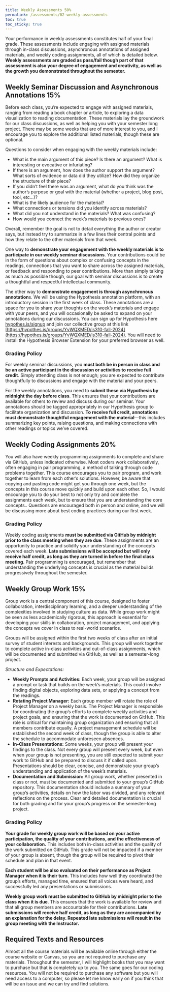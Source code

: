 ```yaml
---
title: Weekly Assessments 50%
permalink: /assessments/02-weekly-assessments
toc: true
toc_sticky: true
---
```



Your performance in weekly assessments constitutes half of your final grade. These assessments include engaging with assigned materials through in-class discussions, asynchronous annotations of assigned materials, and weekly coding assignments, all of which is detailed below. **Weekly assessments are graded as pass/fail though part of that assessment is also your degree of engagement and creativity, as well as the growth you demonstrated throughout the semester.**

## Weekly Seminar Discussion and Asynchronous Annotations 15%

Before each class, you’re expected to engage with assigned materials, ranging from reading a book chapter or article, to exploring a data visualization to reading documentation. These materials lay the groundwork for our class discussions, as well as helping you with your semester long project. There may be some weeks that are of more interest to you, and I encourage you to explore the additional listed materials, though these are optional.

Questions to consider when engaging with the weekly materials include:

- What is the main argument of this piece? Is there an argument? What is interesting or evocative or infuriating?
- If there is an argument, how does the author support the argument? What sorts of evidence or data did they utilize? How did they organize the structure of their piece?
- If you didn’t feel there was an argument, what do you think was the author’s purpose or goal with the material (whether a project, blog post, tool, etc…)?
- What is the likely audience for the material?
- What connections or tensions did you identify across materials?
- What did you not understand in the materials? What was confusing?
- How would you connect the week’s materials to previous ones?
  
Overall, remember the goal is not to detail everything the author or creator says, but instead try to summarize in a few lines their central points and how they relate to the other materials from that week. 

One way to **demonstrate your engagement with the weekly materials is to participate in our weekly seminar discussions**. Your contributions could be in the form of questions about complex or confusing concepts in the readings, connections that you want to share across the assigned materials, or feedback and responding to peer contributions. More than simply talking as much as possible though, our goal with seminar discussions is to create a thoughtful and respectful intellectual community. 

The other way to **demonstrate engagement is through asynchronous annotation**s. We will be using the Hypothesis annotation platform, with an introductory session in the first week of class. These annotations are a space for you to share your thoughts on the week’s materials and engage with your peers, and you will occasionally be asked to expand on your annotations during our discussions. You can sign up for Hypothesis here [hypothes.is/signup](hypothes.is/signup) and join our collective group at this link [https://hypothes.is/groups/YvWQXMED/is310-fall-2024](https://hypothes.is/groups/YvWQXMED/is310-fall-2024). You will need to install the Hypothesis Browser Extension for your preferred browser as well.

### Grading Policy

For weekly seminar discussions, you **must both be in person in class and be an active participant in the discussion or activities to receive full credit**. Simply attending class is not enough; you are expected to contribute thoughtfully to discussions and engage with the material and your peers.

For the weekly annotations, you need to **submit these via Hypothesis by midnight the day before class**. This ensures that your contributions are available for others to review and discuss during our seminar. Your annotations should be tagged appropriately in our Hypothesis group to facilitate organization and discussion. **To receive full credit, annotations must demonstrate thoughtful engagement with the material**—this includes summarizing key points, raising questions, and making connections with other readings or topics we’ve covered.

## Weekly Coding Assignments 20%

You will also have weekly programming assignments to complete and share via GitHub, unless indicated otherwise. Most coders work collaboratively, often engaging in pair programming, a method of talking through code problems together. This course encourages you to pair program, and work together to learn from each other’s solutions. However, be aware that copying and pasting code might get you through one week, but the concepts in this course move quickly and build upon each other. So, I would encourage you to do your best to not only try and complete the assignments each week, but to ensure that you are understanding the core concepts.. Questions are encouraged both in person and online, and we will be discussing more about best coding practices during our first week.

### Grading Policy

Weekly coding assignments **must be submitted via GitHub by midnight prior to the class meeting when they are due**. These assignments are an opportunity to practice and solidify your understanding of the concepts covered each week. **Late submissions will be accepted but will only receive half credit, as long as they are turned in before the final class meeting**. Pair programming is encouraged, but remember that understanding the underlying concepts is crucial as the material builds progressively throughout the semester.

## Weekly Group Work 15%

Group work is a central component of this course, designed to foster collaboration, interdisciplinary learning, and a deeper understanding of the complexities involved in studying culture as data. While group work might be seen as less academically rigorous, this approach is essential for developing your skills in collaboration, project management, and applying the concepts we cover in class to real-world scenarios.

Groups will be assigned within the first two weeks of class after an initial survey of student interests and backgrounds. This group will work together to complete active in-class activities and out-of-class assignments, which will be documented and submitted via GitHub, as well as a semester-long project.

*Structure and Expectations:*

- **Weekly Prompts and Activities:** Each week, your group will be assigned a prompt or task that builds on the week’s materials. This could involve finding digital objects, exploring data sets, or applying a concept from the readings.
- **Rotating Project Manager:** Each group member will rotate the role of Project Manager on a weekly basis. The Project Manager is responsible for coordinating the group’s efforts to complete weekly activities and project goals, and ensuring that the work is documented on GitHub. This role is critical for maintaining group organization and ensuring that all members contribute equally. A project management schedule will be established the second week of class, though the group is able to alter the schedule to accommodate unforeseen absences.
- **In-Class Presentations:** Some weeks, your group will present your findings to the class. Not every group will present every week, but even when your group is not presenting, you are still expected to submit your work to GitHub and be prepared to discuss it if called upon. Presentations should be clear, concise, and demonstrate your group’s understanding and application of the week’s materials.
- **Documentation and Submission:** All group work, whether presented in class or not, must be documented and submitted to your group’s GitHub repository. This documentation should include a summary of your group’s activities, details on how the labor was divided, and any relevant reflections on the process. Clear and detailed documentation is crucial for both grading and for your group’s progress on the semester-long project.

### Grading Policy

**Your grade for weekly group work will be based on your active participation, the quality of your contributions, and the effectiveness of your collaboration.** This includes both in-class activities and the quality of the work submitted on GitHub. This grade will not be impacted if a member of your group is absent, though the group will be required to pivot their schedule and plan in that event.

**Each student will be also evaluated on their performance as Project Manager when it is their turn**. This includes how well they coordinated the group’s efforts, managed time, ensured that all voices were heard, and successfully led any presentations or submissions.

**Weekly group work must be submitted to GitHub by midnight prior to the class when it is due**. This ensures that the work is available for review and that all group members are accountable for their contributions. **Late submissions will receive half credit, as long as they are accompanied by an explanation for the delay. Repeated late submissions will result in the group meeting with the Instructor.**

## Required Texts and Resources

Almost all the course materials will be available online through either the course website or Canvas, so you are not required to purchase any materials. Throughout the semester, I will highlight books that you may want to purchase but that is completely up to you. The same goes for our coding resources. You will not be required to purchase any software but you will need access to a computer, so please let me know early on if you think that will be an issue and we can try and find solutions.

